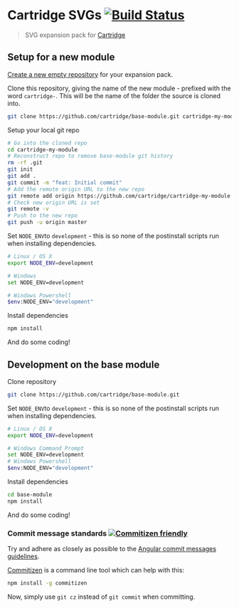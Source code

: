 # Cartridge SVGs [![Build Status][travis-image]][travis-url]

> SVG expansion pack for [Cartridge](https://github.com/cartridge/cartridge)


## Setup for a new module
[Create a new empty repository](https://github.com/new) for your expansion pack.

Clone this repository, giving the name of the new module - prefixed with the word `cartridge-`. This will be the name of the folder the source is cloned into.
```sh
git clone https://github.com/cartridge/base-module.git cartridge-my-module
```

Setup your local git repo

```sh
# Go into the cloned repo
cd cartridge-my-module
# Reconstruct repo to remove base-module git history
rm -rf .git
git init
git add .
git commit -m "feat: Initial commit"
# Add the remote origin URL to the new repo
git remote add origin https://github.com/cartridge/cartridge-my-module.git
# Check new origin URL is set
git remote -v
# Push to the new repo
git push -u origin master
```

Set `NODE_ENV`to `development` - this is so none of the postinstall scripts run when installing dependencies.

```sh
# Linux / OS X
export NODE_ENV=development

# Windows
set NODE_ENV=development

# Windows Powershell
$env:NODE_ENV="development"
```

Install dependencies
```sh
npm install
```

And do some coding!


## Development on the base module
Clone repository
```sh
git clone https://github.com/cartridge/base-module.git
```

Set `NODE_ENV`to `development` - this is so none of the postinstall scripts run when installing dependencies.

```sh
# Linux / OS X
export NODE_ENV=development

# Windows Command Prompt
set NODE_ENV=development
# Windows Powershell
$env:NODE_ENV="development"
```

Install dependencies
```sh
cd base-module
npm install
```

And do some coding!

### Commit message standards [![Commitizen friendly](https://img.shields.io/badge/commitizen-friendly-brightgreen.svg)](http://commitizen.github.io/cz-cli/)
Try and adhere as closely as possible to the [Angular commit messages guidelines](https://github.com/angular/angular.js/blob/master/CONTRIBUTING.md#-git-commit-guidelines).

[Commitizen](https://github.com/commitizen/cz-cli) is a command line tool which can help with this:
```sh
npm install -g commitizen
```
Now, simply use `git cz` instead of `git commit` when committing.


[travis-url]: https://travis-ci.org/cartridge/base-module
[travis-image]: https://travis-ci.org/cartridge/base-module.svg?branch=master
